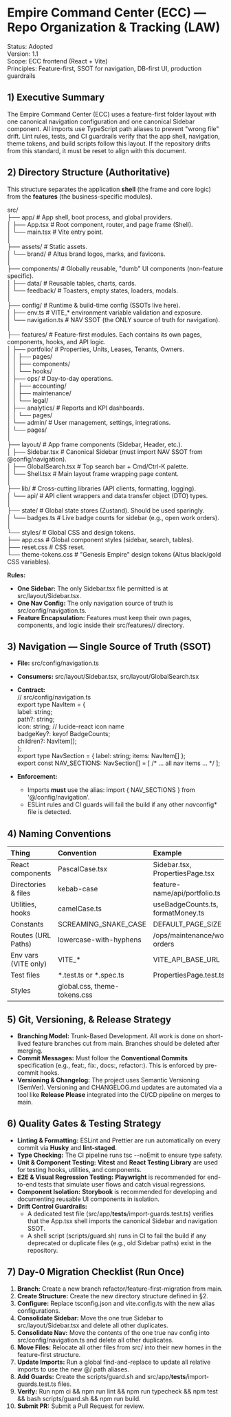 # **Empire Command Center (ECC) — Repo Organization & Tracking (LAW)**

Status: Adopted  
Version: 1.1  
Scope: ECC frontend (React + Vite)  
Principles: Feature-first, SSOT for navigation, DB-first UI, production guardrails

## **1) Executive Summary**

The Empire Command Center (ECC) uses a feature-first folder layout with one canonical navigation configuration and one canonical Sidebar component. All imports use TypeScript path aliases to prevent "wrong file" drift. Lint rules, tests, and CI guardrails verify that the app shell, navigation, theme tokens, and build scripts follow this layout. If the repository drifts from this standard, it must be reset to align with this document.

## **2) Directory Structure (Authoritative)**

This structure separates the application **shell** (the frame and core logic) from the **features** (the business-specific modules).

src/  
├── app/                              # App shell, boot process, and global providers.  
│   ├── App.tsx                         # Root component, router, and page frame (Shell).  
│   └── main.tsx                        # Vite entry point.  
│  
├── assets/                           # Static assets.  
│   └── brand/                          # Altus brand logos, marks, and favicons.  
│  
├── components/                       # Globally reusable, "dumb" UI components (non-feature specific).  
│   ├── data/                           # Reusable tables, charts, cards.  
│   └── feedback/                       # Toasters, empty states, loaders, modals.  
│  
├── config/                           # Runtime & build-time config (SSOTs live here).  
│   ├── env.ts                          # VITE_* environment variable validation and exposure.  
│   └── navigation.ts                   # NAV SSOT (the ONLY source of truth for navigation).  
│  
├── features/                         # Feature-first modules. Each contains its own pages, components, hooks, and API logic.  
│   ├── portfolio/                      # Properties, Units, Leases, Tenants, Owners.  
│   │   ├── pages/  
│   │   ├── components/  
│   │   └── hooks/  
│   ├── ops/                            # Day-to-day operations.  
│   │   ├── accounting/  
│   │   ├── maintenance/  
│   │   └── legal/  
│   ├── analytics/                      # Reports and KPI dashboards.  
│   │   └── pages/  
│   └── admin/                          # User management, settings, integrations.  
│       └── pages/  
│  
├── layout/                           # App frame components (Sidebar, Header, etc.).  
│   ├── Sidebar.tsx                     # Canonical Sidebar (must import NAV SSOT from @config/navigation).  
│   ├── GlobalSearch.tsx                # Top search bar + Cmd/Ctrl-K palette.  
│   └── Shell.tsx                       # Main layout frame wrapping page content.  
│  
├── lib/                              # Cross-cutting libraries (API clients, formatting, logging).  
│   └── api/                            # API client wrappers and data transfer object (DTO) types.  
│  
├── state/                            # Global state stores (Zustand). Should be used sparingly.  
│   └── badges.ts                       # Live badge counts for sidebar (e.g., open work orders).  
│  
└── styles/                           # Global CSS and design tokens.  
    ├── app.css                         # Global component styles (sidebar, search, tables).  
    ├── reset.css                       # CSS reset.  
    └── theme-tokens.css                # "Genesis Empire" design tokens (Altus black/gold CSS variables).

**Rules:**

* **One Sidebar:** The only Sidebar.tsx file permitted is at src/layout/Sidebar.tsx.  
* **One Nav Config:** The only navigation source of truth is src/config/navigation.ts.  
* **Feature Encapsulation:** Features must keep their own pages, components, and logic inside their src/features/<feature>/ directory.

## **3) Navigation — Single Source of Truth (SSOT)**

* **File:** src/config/navigation.ts  
* **Consumers:** src/layout/Sidebar.tsx, src/layout/GlobalSearch.tsx  
* **Contract:**  
  // src/config/navigation.ts  
  export type NavItem = {  
    label: string;  
    path?: string;  
    icon: string; // lucide-react icon name  
    badgeKey?: keyof BadgeCounts;  
    children?: NavItem[];  
  };  
  export type NavSection = { label: string; items: NavItem[] };  
  export const NAV_SECTIONS: NavSection[] = [ /* ... all nav items ... */ ];

* **Enforcement:**  
  * Imports **must** use the alias: import { NAV_SECTIONS } from '@/config/navigation'.  
  * ESLint rules and CI guards will fail the build if any other *nav*config* file is detected.

## **4) Naming Conventions**

| Thing | Convention | Example |
| :---- | :---- | :---- |
| React components | PascalCase.tsx | Sidebar.tsx, PropertiesPage.tsx |
| Directories & files | kebab-case | feature-name/api/portfolio.ts |
| Utilities, hooks | camelCase.ts | useBadgeCounts.ts, formatMoney.ts |
| Constants | SCREAMING_SNAKE_CASE | DEFAULT_PAGE_SIZE |
| Routes (URL Paths) | lowercase-with-hyphens | /ops/maintenance/work-orders |
| Env vars (VITE only) | VITE_* | VITE_API_BASE_URL |
| Test files | *.test.ts or *.spec.ts | PropertiesPage.test.tsx |
| Styles | global.css, theme-tokens.css |  |

## **5) Git, Versioning, & Release Strategy**

* **Branching Model:** Trunk-Based Development. All work is done on short-lived feature branches cut from main. Branches should be deleted after merging.  
* **Commit Messages:** Must follow the **Conventional Commits** specification (e.g., feat:, fix:, docs:, refactor:). This is enforced by pre-commit hooks.  
* **Versioning & Changelog:** The project uses Semantic Versioning (SemVer). Versioning and CHANGELOG.md updates are automated via a tool like **Release Please** integrated into the CI/CD pipeline on merges to main.

## **6) Quality Gates & Testing Strategy**

* **Linting & Formatting:** ESLint and Prettier are run automatically on every commit via **Husky** and **lint-staged**.  
* **Type Checking:** The CI pipeline runs tsc --noEmit to ensure type safety.  
* **Unit & Component Testing:** **Vitest** and **React Testing Library** are used for testing hooks, utilities, and components.  
* **E2E & Visual Regression Testing:** **Playwright** is recommended for end-to-end tests that simulate user flows and catch visual regressions.  
* **Component Isolation:** **Storybook** is recommended for developing and documenting reusable UI components in isolation.  
* **Drift Control Guardrails:**  
  * A dedicated test file (src/app/__tests__/import-guards.test.ts) verifies that the App.tsx shell imports the canonical Sidebar and navigation SSOT.  
  * A shell script (scripts/guard.sh) runs in CI to fail the build if any deprecated or duplicate files (e.g., old Sidebar paths) exist in the repository.

## **7) Day-0 Migration Checklist (Run Once)**

1. **Branch:** Create a new branch refactor/feature-first-migration from main.  
2. **Create Structure:** Create the new directory structure defined in §2.  
3. **Configure:** Replace tsconfig.json and vite.config.ts with the new alias configurations.  
4. **Consolidate Sidebar:** Move the one true Sidebar to src/layout/Sidebar.tsx and delete all other duplicates.  
5. **Consolidate Nav:** Move the contents of the one true nav config into src/config/navigation.ts and delete all other duplicates.  
6. **Move Files:** Relocate all other files from src/ into their new homes in the feature-first structure.  
7. **Update Imports:** Run a global find-and-replace to update all relative imports to use the new @/ path aliases.  
8. **Add Guards:** Create the scripts/guard.sh and src/app/__tests__/import-guards.test.ts files.  
9. **Verify:** Run npm ci && npm run lint && npm run typecheck && npm test && bash scripts/guard.sh && npm run build.  
10. **Submit PR:** Submit a Pull Request for review.
